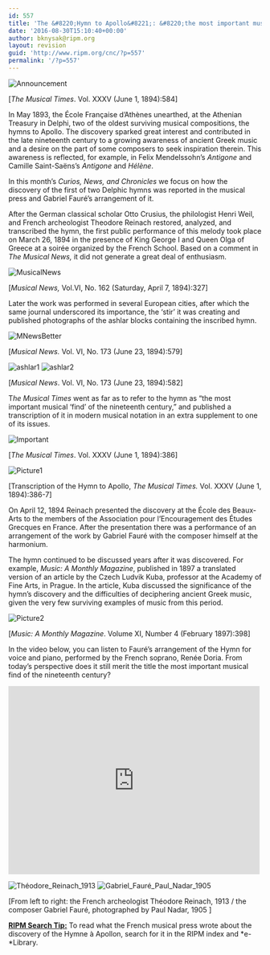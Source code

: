 ```yaml
---
id: 557
title: 'The &#8220;Hymn to Apollo&#8221;: &#8220;the most important musical find of the nineteenth century&#8221;'
date: '2016-08-30T15:10:40+00:00'
author: bknysak@ripm.org
layout: revision
guid: 'http://www.ripm.org/cnc/?p=557'
permalink: '/?p=557'
---
```


![Announcement](http://www.ripm.org/cnc/wp-content/uploads/2016/03/Announcement-e1458679655576.jpg)

\[*The Musical Times*. Vol. XXXV (June 1, 1894):584\]

In May 1893, the École Française d’Athènes unearthed, at the Athenian Treasury in Delphi, two of the oldest surviving musical compositions, the hymns to Apollo. The discovery sparked great interest and contributed in the late nineteenth century to a growing awareness of ancient Greek music and a desire on the part of some composers to seek inspiration therein. This awareness is reflected, for example, in Felix Mendelssohn’s *Antigone*  and Camille Saint-Saëns’s *Antigone* and *Hélène*.

In this month’s *Curios, News, and Chronicles* we focus on how the discovery of the first of two Delphic hymns was reported in the musical press and Gabriel Fauré’s arrangement of it.

After the German classical scholar Otto Crusius, the philologist Henri Weil, and French archeologist Theodore Reinach restored, analyzed, and transcribed the hymn, the first public performance of this melody took place on March 26, 1894 in the presence of King George I and Queen Olga of Greece at a soirée organized by the French School. Based on a comment in *The Musical News,* it did not generate a great deal of enthusiasm.

![MusicalNews](http://www.ripm.org/cnc/wp-content/uploads/2016/05/MusicalNews.jpg)

\[*Musical News,* Vol.VI, No. 162 (Saturday, April 7, 1894):327\]

Later the work was performed in several European cities, after which the same journal underscored its importance, the ‘stir’ it was creating and published photographs of the ashlar blocks containing the inscribed hymn.

![MNewsBetter](http://www.ripm.org/cnc/wp-content/uploads/2016/05/MNewsBetter.jpg)

\[*Musical News.* Vol. VI, No. 173 (June 23, 1894):579\]

![ashlar1](http://www.ripm.org/cnc/wp-content/uploads/2016/05/ashlar1.jpg) ![ashlar2](http://www.ripm.org/cnc/wp-content/uploads/2016/05/ashlar2.jpg)

\[*Musical News*. Vol. VI, No. 173 (June 23, 1894):582\]

T*he Musical Times* went as far as to refer to the hymn as “the most important musical ‘find’ of the nineteenth century,” and published a transcription of it in modern musical notation in an extra supplement to one of its issues.

![Important](http://www.ripm.org/cnc/wp-content/uploads/2016/05/Important-e1464276742244.jpg)

\[*The Musical Times*. Vol. XXXV (June 1, 1894):386\]

![Picture1](http://www.ripm.org/cnc/wp-content/uploads/2016/08/Picture1.jpg)

\[Transcription of the Hymn to Apollo, *The Musical Times.* Vol. XXXV (June 1, 1894):386-7\]

On April 12, 1894 Reinach presented the discovery at the École des Beaux-Arts to the members of the Association pour l’Encouragement des Études Grecques en France. After the presentation there was a performance of an arrangement of the work by Gabriel Fauré with the composer himself at the harmonium.

The hymn continued to be discussed years after it was discovered. For example, *Music: A Monthly Magazine*, published in 1897 a translated version of an article by the Czech Ludvik Kuba, professor at the Academy of Fine Arts, in Prague. In the article, Kuba discussed the significance of the hymn’s discovery and the difficulties of deciphering ancient Greek music, given the very few surviving examples of music from this period.

![Picture2](http://www.ripm.org/cnc/wp-content/uploads/2016/08/Picture2.jpg)

\[*Music: A Monthly Magazine*. Volume XI, Number 4 (February 1897):398\]

In the video below, you can listen to Fauré’s arrangement of the Hymn for voice and piano, performed by the French soprano, Renée Doria. From today’s perspective does it still merit the title the most important musical find of the nineteenth century?

<iframe allow="accelerometer; autoplay; clipboard-write; encrypted-media; gyroscope; picture-in-picture" allowfullscreen="" frameborder="0" height="375" loading="lazy" src="https://www.youtube.com/embed/79X1rW0z7lM?feature=oembed" title="Hymne à apollon" width="500"></iframe>

![Théodore_Reinach_1913](http://www.ripm.org/cnc/wp-content/uploads/2016/03/Théodore_Reinach_1913-261x300.jpg) ![Gabriel_Fauré_Paul_Nadar_1905](http://www.ripm.org/cnc/wp-content/uploads/2016/03/Gabriel_Fauré_Paul_Nadar_1905-232x300.jpg)

\[From left to right: the French archeologist Théodore Reinach, 1913 / the composer Gabriel Fauré, photographed by Paul Nadar, 1905 \]

**<u>RIPM Search Tip:</u>** To read what the French musical press wrote about the discovery of the Hymne à Apollon, search for it in the RIPM index and *e-*Library.